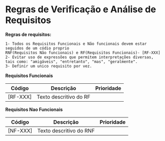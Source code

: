 # Regras de Verificação e Análise de Requisitos

  **Regras de requisitos:**
  
  
    1- Todos os Requisitos Funcionais e Não funcionais devem estar seguidos de um códio proprio
    RNF(Requisitos Não funcionais) e RF(Requisitos Funcionais)- [RF-XXX]
    2- Evitar uso de expressões que permitem interpretações diversas, 
    tais como: "amigáveis", "entretanto", "mas", "geralmente".
    3- Definir um unico requisito por vez.
    
    
**Requisitos Funcionais**

|   Código      | Descrição                              | Prioridade   |
|---------------|----------------------------------------|--------------|
| [RF-XXX]      | Texto descritivo do RF                 |              |

**Requisitos Nao Funcionais**

|   Código      | Descrição                              | Prioridade   |
|---------------|----------------------------------------|--------------|
| [NF-XXX]      | Texto descritivo do RNF                |              |


